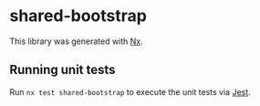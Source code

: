 # shared-bootstrap

This library was generated with [Nx](https://nx.dev).

## Running unit tests

Run `nx test shared-bootstrap` to execute the unit tests via [Jest](https://jestjs.io).
